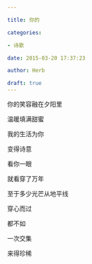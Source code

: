 ```yaml
---

title: 你的

categories:

- 诗歌

date: 2015-03-20 17:37:23

author: Herb

draft: true
---
```


你的笑容融在夕阳里

温暖填满甜蜜

我的生活为你

变得诗意

看你一眼

就看穿了万年

至于多少光芒从地平线

穿心而过

都不如

一次交集

来得珍稀